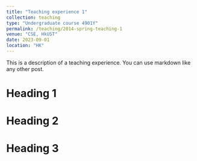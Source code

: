 ```yaml
---
title: "Teaching experience 1"
collection: teaching
type: "Undergraduate course 4901Y"
permalink: /teaching/2014-spring-teaching-1
venue: "CSE, HkUST"
date: 2023-09-01
location: "HK"
---
```


This is a description of a teaching experience. You can use markdown like any other post.

Heading 1
======

Heading 2
======

Heading 3
======
